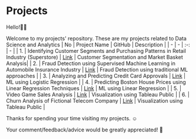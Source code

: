 # Projects

Hello!:wave::smile:	

Welcome to my projects' repository. These are my projects related to Data Science and Analytics
| No | Project Name | GitHub | Description |
| - | - | :-: | - |
| 1. | Identifying Customer Segments and Purchasing Patterns in Retail Industry (Superstore) | [Link](https://github.com/titods/Identifying-Customer-Segments-and-Purchasing-Patterns-in-Retail-Industry-Superstore-) | Customer Segmentation and Market Basket Analysis|
| 2. | Fraud Detection using Supervised Machine Learning in Automobile Insurance Industry | [Link](https://github.com/titods/Fraud-Detection-using-Supervised-Machine-Learning-in-Automobile-Insurance-Industry) | Fraud Detection using traditional ML approaches |
| 3. | Analyzing and Predicting Credit Card Approvals | [Link](https://github.com/titods/Analyzing-and-Predicting-Credit-Card-Approvals) | ML using Logistic Regression |
| 4. | Predicting Boston House Prices using Linear Regression Techniques | [Link](https://github.com/titods/Predicting-Boston-House-Prices-using-Linear-Regression-Techniques) | ML using Linear Regression |
| 5. | Video Game Sales Analysis | [Link](https://github.com/titods/Video-Game-Sales-Analysis) | Visualization using Tableau Public |
| 6. | Churn Analysis of Fictional Telecom Company | [Link](https://public.tableau.com/app/profile/tito5892/viz/ChurnAnalysisoffictionalTelecomCompany/ChurnRateAnalysis) | Visualization using Tableau Public |

Thanks for spending your time visiting my projects. :relaxed:	

Your comment/feedback/advice would be greatly appreciated! :hugs:
